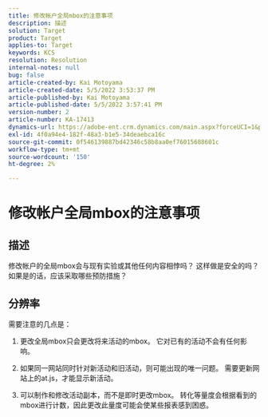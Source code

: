 ```yaml
---
title: 修改帐户全局mbox的注意事项
description: 描述
solution: Target
product: Target
applies-to: Target
keywords: KCS
resolution: Resolution
internal-notes: null
bug: false
article-created-by: Kai Motoyama
article-created-date: 5/5/2022 3:53:37 PM
article-published-by: Kai Motoyama
article-published-date: 5/5/2022 3:57:41 PM
version-number: 2
article-number: KA-17413
dynamics-url: https://adobe-ent.crm.dynamics.com/main.aspx?forceUCI=1&pagetype=entityrecord&etn=knowledgearticle&id=2a81d185-8bcc-ec11-a7b5-6045bd00d995
exl-id: 4f0a94e4-182f-48a3-b1e5-34deaebca16c
source-git-commit: 0f546139887bd42346c58b8aa0ef76015688601c
workflow-type: tm+mt
source-wordcount: '150'
ht-degree: 2%

---
```


# 修改帐户全局mbox的注意事项

## 描述

修改帐户的全局mbox会与现有实验或其他任何内容相悖吗？ 这样做是安全的吗？如果是的话，应该采取哪些预防措施？

## 分辨率

需要注意的几点是：

1. 更改全局mbox只会更改将来活动的mbox。 它对已有的活动不会有任何影响。

1. 如果同一网站同时针对新活动和旧活动，则可能出现的唯一问题。 需要更新网站上的at.js，才能显示新活动。

1. 可以制作和修改活动副本，而不是即时更改mbox。 转化等量度会根据看到的mbox进行计数，因此更改此量度可能会使某些报表感到困惑。
